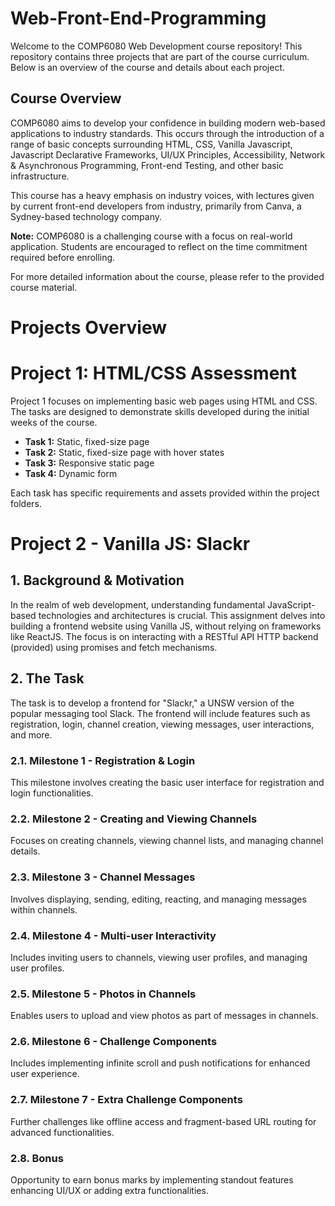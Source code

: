 # Web-Front-End-Programming

Welcome to the COMP6080 Web Development course repository! This repository contains three projects that are part of the course curriculum. Below is an overview of the course and details about each project.

## Course Overview

COMP6080 aims to develop your confidence in building modern web-based applications to industry standards. This occurs through the introduction of a range of basic concepts surrounding HTML, CSS, Vanilla Javascript, Javascript Declarative Frameworks, UI/UX Principles, Accessibility, Network & Asynchronous Programming, Front-end Testing, and other basic infrastructure.

This course has a heavy emphasis on industry voices, with lectures given by current front-end developers from industry, primarily from Canva, a Sydney-based technology company.

**Note:** COMP6080 is a challenging course with a focus on real-world application. Students are encouraged to reflect on the time commitment required before enrolling.

For more detailed information about the course, please refer to the provided course material.

# Projects Overview

# Project 1: HTML/CSS Assessment

Project 1 focuses on implementing basic web pages using HTML and CSS. The tasks are designed to demonstrate skills developed during the initial weeks of the course.

- **Task 1:** Static, fixed-size page
- **Task 2:** Static, fixed-size page with hover states
- **Task 3:** Responsive static page
- **Task 4:** Dynamic form

Each task has specific requirements and assets provided within the project folders.


# Project 2 - Vanilla JS: Slackr

## 1. Background & Motivation

In the realm of web development, understanding fundamental JavaScript-based technologies and architectures is crucial. This assignment delves into building a frontend website using Vanilla JS, without relying on frameworks like ReactJS. The focus is on interacting with a RESTful API HTTP backend (provided) using promises and fetch mechanisms.

## 2. The Task

The task is to develop a frontend for "Slackr," a UNSW version of the popular messaging tool Slack. The frontend will include features such as registration, login, channel creation, viewing messages, user interactions, and more.

### 2.1. Milestone 1 - Registration & Login

This milestone involves creating the basic user interface for registration and login functionalities.

### 2.2. Milestone 2 - Creating and Viewing Channels

Focuses on creating channels, viewing channel lists, and managing channel details.

### 2.3. Milestone 3 - Channel Messages

Involves displaying, sending, editing, reacting, and managing messages within channels.

### 2.4. Milestone 4 - Multi-user Interactivity

Includes inviting users to channels, viewing user profiles, and managing user profiles.

### 2.5. Milestone 5 - Photos in Channels

Enables users to upload and view photos as part of messages in channels.

### 2.6. Milestone 6 - Challenge Components

Includes implementing infinite scroll and push notifications for enhanced user experience.

### 2.7. Milestone 7 - Extra Challenge Components

Further challenges like offline access and fragment-based URL routing for advanced functionalities.

### 2.8. Bonus

Opportunity to earn bonus marks by implementing standout features enhancing UI/UX or adding extra functionalities.


